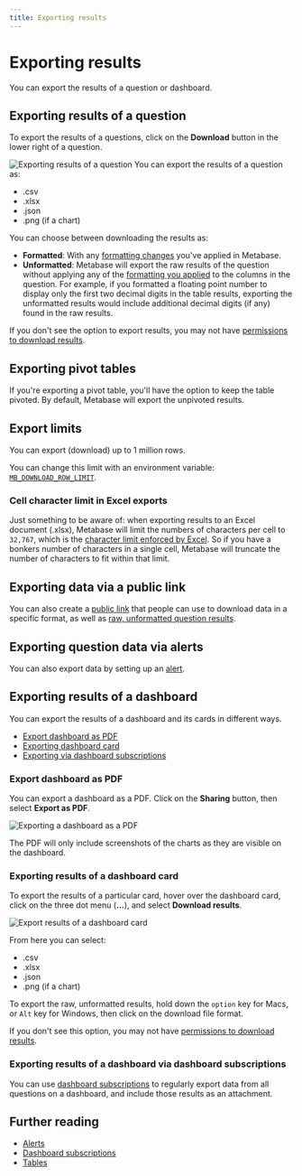 ```yaml
---
title: Exporting results
---
```


# Exporting results

You can export the results of a question or dashboard.

## Exporting results of a question

To export the results of a questions, click on the **Download** button in the lower right of a question.

![Exporting results of a question](../../images/exporting-the-results-of-a-question.png)
You can export the results of a question as:

- .csv
- .xlsx
- .json
- .png (if a chart)

You can choose between downloading the results as:

- **Formatted**: With any [formatting changes](../../../data-modeling/formatting.md) you've applied in Metabase.
- **Unformatted**: Metabase will export the raw results of the question without applying any of the [formatting you applied](../../../data-modeling/formatting.md) to the columns in the question. For example, if you formatted a floating point number to display only the first two decimal digits in the table results, exporting the unformatted results would include additional decimal digits (if any) found in the raw results.

If you don't see the option to export results, you may not have [permissions to download results](../../../permissions/data.md#download-results-permissions).

## Exporting pivot tables

If you're exporting a pivot table, you'll have the option to keep the table pivoted. By default, Metabase will export the unpivoted results.

## Export limits

You can export (download) up to 1 million rows.

You can change this limit with an environment variable: [`MB_DOWNLOAD_ROW_LIMIT`](../../../configuring-metabase/environment-variables.md).

### Cell character limit in Excel exports

Just something to be aware of: when exporting results to an Excel document (.xlsx), Metabase will limit the numbers of characters per cell to `32,767`, which is the [character limit enforced by Excel](https://support.microsoft.com/en-us/office/excel-specifications-and-limit-1672b34d-7043-467e-8e27-269d656771c3). So if you have a bonkers number of characters in a single cell, Metabase will truncate the number of characters to fit within that limit.

## Exporting data via a public link

You can also create a [public link](../../sharing/public-links.md#public-link-to-export-question-results-in-csv-xlsx-json) that people can use to download data in a specific format, as well as [raw, unformatted question results](./public-links.md#exporting-raw-unformatted-question-results).

## Exporting question data via alerts

You can also export data by setting up an [alert](../../sharing/alerts.md).

## Exporting results of a dashboard

You can export the results of a dashboard and its cards in different ways.

- [Export dashboard as PDF](#export-dashboard-as-pdf)
- [Exporting dashboard card](#exporting-results-of-a-dashboard-card)
- [Exporting via dashboard subscriptions](#exporting-results-of-a-dashboard-via-dashboard-subscriptions)

### Export dashboard as PDF

You can export a dashboard as a PDF. Click on the **Sharing** button, then select **Export as PDF**.

![Exporting a dashboard as a PDF](../../images/export-dashboard-as-pdf.png)

The PDF will only include screenshots of the charts as they are visible on the dashboard.

### Exporting results of a dashboard card

To export the results of a particular card, hover over the dashboard card, click on the three dot menu (**...**), and select **Download results**.

![Export results of a dashboard card](../../images/download-card-results.png)

From here you can select:

- .csv
- .xlsx
- .json
- .png (if a chart)

To export the raw, unformatted results, hold down the `option` key for Macs, or `Alt` key for Windows, then click on the download file format.

If you don't see this option, you may not have [permissions to download results](../../../permissions/data.md#download-results-permissions).

### Exporting results of a dashboard via dashboard subscriptions

You can use [dashboard subscriptions](../../../dashboards/subscriptions.md) to regularly export data from all questions on a dashboard, and include those results as an attachment.

## Further reading

- [Alerts](../../sharing/alerts.md)
- [Dashboard subscriptions](../../../dashboards/subscriptions.md)
- [Tables](../../sharing/visualizations/table.md)
